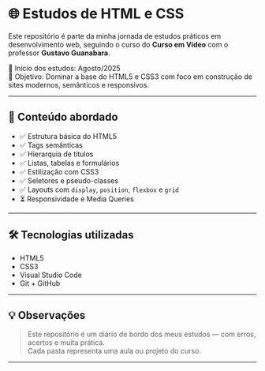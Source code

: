 
# 🌐 Estudos de HTML e CSS

Este repositório é parte da minha jornada de estudos práticos em desenvolvimento web, seguindo o curso do **Curso em Vídeo** com o professor **Gustavo Guanabara**.

📅 Início dos estudos: Agosto/2025  
🎯 Objetivo: Dominar a base do HTML5 e CSS3 com foco em construção de sites modernos, semânticos e responsivos.

---

## 🚀 Conteúdo abordado

- ✅ Estrutura básica do HTML5
- ✅ Tags semânticas
- ✅ Hierarquia de títulos
- ✅ Listas, tabelas e formulários
- ✅ Estilização com CSS3
- ✅ Seletores e pseudo-classes
- ✅ Layouts com `display`, `position`, `flexbox` e `grid`
- ⏳ Responsividade e Media Queries

---

## 🛠️ Tecnologias utilizadas

- HTML5  
- CSS3  
- Visual Studio Code  
- Git + GitHub  

---

## 💡 Observações

> Este repositório é um diário de bordo dos meus estudos — com erros, acertos e muita prática.  
> Cada pasta representa uma aula ou projeto do curso.

---

